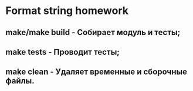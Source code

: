 # Format string homework

## make/make build - Собирает модуль и тесты;
## make tests - Проводит тесты;
## make clean - Удаляет временные и сборочные файлы.
